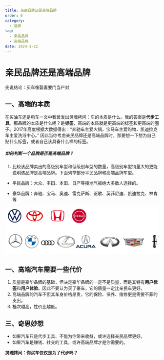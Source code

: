 ```yaml
---
title: 亲民品牌还是高端品牌
order: 6
category:
  - 选择
tag:
  - 亲民品牌
  - 高端品牌
date: 2024-1-22
---
```




# 亲民品牌还是高端品牌

先说结论：买车像娶妻要门当户对



## 一、高端的本质

在买油车还是电车一文中我曾发出灵魂拷问：车的本质是什么。我的答案是**代步工具**。那品牌的本质是什么呢？是**标签**，高端的本质就是更高端的标签和更高端的圈子。2017年高度根据大数据得出：“奔驰车主爱火锅，宝马车主爱购物，凯迪拉克车主爱洗浴中心。” 因此当你考虑亲民品牌还是高端品牌时，那要想一下想为自己贴什么标签，或者自己该具备什么样的标签。



##### 如何判断一个品牌是否是高端品牌？

1. 比较该品牌卖出的高级别车型和低级别车型的数量，高级别车型销量大的更能说明该品牌是高端品牌。下面列举部分平民品牌和高端品牌车型。

- 平民品牌：大众、丰田、本田、日产等接地气被绝大多数人选择的。

- 豪华品牌：奔驰、宝马、奥迪、雷克萨斯、讴歌、英菲尼迪、凯迪拉克、林肯等

![按序车标](images/亲民品牌还是高端品牌/1.jpg)



## 一、高端汽车需要一些代价

1. 质量是豪华品牌的基础，但决定豪华品牌的一定不是质量，而是其特有**用户标签**和**用户体验**。因此不要认为买了豪车，它的质量一定比亲民车更好。
2. 高端品牌的汽车不但其车身价格昂贵，它的保险、保养、维修更是需要不菲的支出。
3. 档次越高，性价比越低。



## 三、奇思妙想

- 如果汽车只是代步工具、不能为你带来收益，或许选择亲民品牌更好。
- 如果汽车是赚钱、社交的工具，或许高端品牌才是你需要的。

**灵魂拷问：你买车仅仅是为了代步吗？**